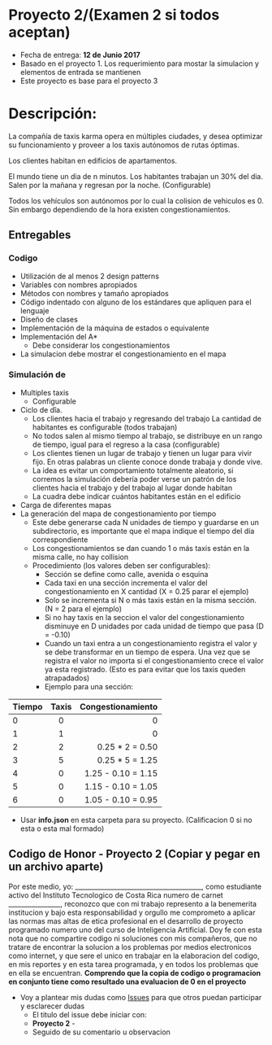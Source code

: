 # Proyecto 2/(Examen 2 si todos aceptan)

* Fecha de entrega: **12 de Junio 2017**
* Basado en el proyecto 1. Los requerimiento para mostar la simulacion y elementos de entrada se mantienen
* Este proyecto es base para el proyecto 3

# Descripción:

La compañía de taxis karma opera en múltiples ciudades, y desea optimizar su funcionamiento y proveer a los taxis autónomos de rutas óptimas. 

Los clientes habitan en edificios de apartamentos.
 
El mundo tiene un dia de n minutos. Los habitantes trabajan un 30% del dia. Salen por la mañana y regresan por la noche. (Configurable)
 
Todos los vehículos son autónomos por lo cual la colision de vehiculos es 0. Sin embargo dependiendo de la hora existen congestionamientos.

## Entregables
### Codigo
  * Utilización de al menos 2 design patterns
  * Variables con nombres apropiados
  * Métodos con nombres y tamaño apropiados
  * Código indentado con alguno de los estándares que apliquen para el lenguaje 
  * Diseño de clases
  * Implementación de la máquina de estados o equivalente
  * Implementación del A*
     + Debe considerar los congestionamientos
  * La simulacion debe mostrar el congestionamiento en el mapa 

### Simulación de
* Multiples taxis
  * Configurable
* Ciclo de dîa. 
  * Los clientes hacia el trabajo y regresando del trabajo
La cantidad de habitantes es configurable (todos trabajan)
  * No todos salen al mismo tiempo al trabajo, se distribuye en un rango de tiempo, igual para el regreso a la casa (configurable)
  * Los clientes tienen un lugar de trabajo y tienen un lugar para vivir fijo. En otras palabras un cliente conoce donde trabaja y donde vive.
  * La idea es evitar un comportamiento totalmente aleatorio, si corremos la simulación debería poder verse un patrón de los clientes hacia el trabajo y del trabajo al lugar donde habitan
  * La cuadra debe indicar cuántos habitantes están en el edificio
* Carga de diferentes mapas
* La generación del mapa de congestionamiento por tiempo
  * Este debe generarse cada N unidades de tiempo y guardarse en un subdirectorio, es importante que el mapa indique el tiempo del día correspondiente
  * Los congestionamientos se dan cuando 1 o más taxis están en la misma calle, no hay collision
  * Procedimiento (los valores deben ser configurables):
     + Sección se define como calle, avenida o esquina  
     + Cada taxi en una sección incrementa el valor del congestionamiento en X cantidad (X = 0.25 parar el ejemplo)
     + Solo se incrementa si N o más taxis están en la misma sección. (N = 2 para el ejemplo)
     + Si no hay taxis en la seccion el valor del congestionamiento disminuye en D unidades por cada unidad de tiempo que pasa (D = -0.10)
     + Cuando un taxi entra a un congestionamiento registra el valor y se debe transformar en un tiempo de espera. Una vez que se registra el valor no importa si el congestionamiento crece el valor ya esta registrado. (Esto es para evitar que los taxis queden atrapadados)
     + Ejemplo para una sección:

<center>

| Tiempo        | Taxis         | Congestionamiento  |
| ------------- |:-------------:| -----:|
| 0 | 0 | 0 |
| 1 | 1 | 0 |
| 2 | 2 | 0.25 * 2 = 0.50 |
| 3 | 5 | 0.25 * 5 = 1.25 |
| 4 | 0 | 1.25 - 0.10 = 1.15 |
| 5 | 0 | 1.15 - 0.10 = 1.05 |
| 6 | 0 | 1.05 - 0.10 = 0.95|

</center>

* Usar **info.json** en esta carpeta para su proyecto. (Calificacion 0 si no esta o esta mal formado)

## Codigo de Honor - Proyecto 2 (Copiar y pegar en un archivo aparte)
Por este medio, yo: _______________________________________, como estudiante activo del Instituto Tecnologico de Costa Rica numero de carnet ________________, reconozco que con mi trabajo represento a la benemerita institucion y bajo esta responsabilidad y orgullo me comprometo a aplicar las normas mas altas de etica profesional en el desarrollo de proyecto programado numero uno del curso de Inteligencia Artificial. Doy fe con esta nota que no compartire codigo ni soluciones con mis compañeros, que no tratare de encontrar la solucion a los problemas por medios electronicos como internet, y que sere el unico en trabajar en la elaboracion del codigo, en mis reportes y en esta tarea programada, y en todos los problemas que en ella se encuentran. **Comprendo que la copia de codigo o programacion en conjunto tiene como resultado una evaluacion de 0 en el proyecto**

* Voy a plantear mis dudas como [Issues](https://github.com/luiskarlos/IA-117/issues) para que otros puedan participar y esclarecer dudas
  * El titulo del issue debe iniciar con:
  * **Proyecto 2** - 
  * Seguido de su comentario u observacion

  